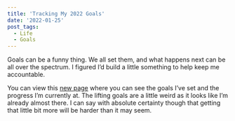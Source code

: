 ```yaml
---
title: 'Tracking My 2022 Goals'
date: '2022-01-25'
post_tags:
  - Life
  - Goals
---
```


Goals can be a funny thing. We all set them, and what happens next can be all over the spectrum. I figured I’d build a little something to help keep me accountable.
<!-- excerpt -->

You can view this [new page](https://kpwags.com/progress/2022) where you can see the goals I’ve set and the progress I’m currently at. The lifting goals are a little weird as it looks like I’m already almost there. I can say with absolute certainty though that getting that little bit more will be harder than it may seem.
